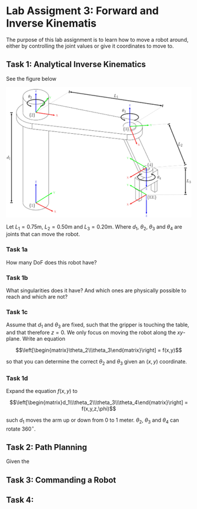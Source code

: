 # Lab Assigment 3: Forward and Inverse Kinematis
The purpose of this lab assignment is to learn how to move a robot around, either by controlling the joint values or give it coordinates to move to.

## Task 1: Analytical Inverse Kinematics
See the figure below

![scara.jpg](scara.jpg)

Let $L_1=0.75\text{m}$, $L_2=0.50\text{m}$ and $L_3=0.20\text{m}$. Where $d_1$, $\theta_2$, $\theta_3$ and $\theta_4$ are joints that can move the robot.

### Task 1a
How many DoF does this robot have?

### Task 1b
What singularities does it have? And which ones are physically possible to reach and which are not?

### Task 1c
Assume that $d_1$ and $\theta_3$ are fixed, such that the gripper is touching the table, and that therefore $z=0$. We only focus on moving the robot along the $xy$-plane. Write an equation 

```math
\left[\begin{matrix}\theta_2\\\theta_3\end{matrix}\right] = f(x,y)
```

so that you can determine the correct $\theta_2$ and $\theta_3$ given an $(x,y)$ coordinate.

### Task 1d
Expand the equation $f(x,y)$ to 

```math
\left[\begin{matrix}d_1\\\theta_2\\\theta_3\\\theta_4\end{matrix}\right] = f(x,y,z,\phi)
```

such $d_1$ moves the arm up or down from 0 to 1 meter. $\theta_2$, $\theta_3$ and $\theta_4$ can rotate $360^\circ$.

## Task 2: Path Planning
Given the 

## Task 3: Commanding a Robot

## Task 4: 